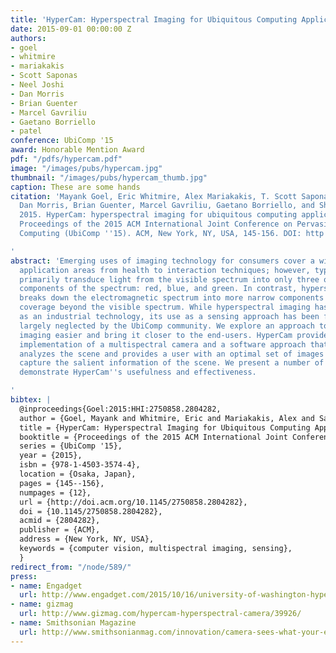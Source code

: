```yaml
---
title: 'HyperCam: Hyperspectral Imaging for Ubiquitous Computing Applications'
date: 2015-09-01 00:00:00 Z
authors:
- goel
- whitmire
- mariakakis
- Scott Saponas
- Neel Joshi
- Dan Morris
- Brian Guenter
- Marcel Gavriliu
- Gaetano Borriello
- patel
conference: UbiComp '15
award: Honorable Mention Award
pdf: "/pdfs/hypercam.pdf"
image: "/images/pubs/hypercam.jpg"
thumbnail: "/images/pubs/hypercam_thumb.jpg"
caption: These are some hands
citation: 'Mayank Goel, Eric Whitmire, Alex Mariakakis, T. Scott Saponas, Neel Joshi,
  Dan Morris, Brian Guenter, Marcel Gavriliu, Gaetano Borriello, and Shwetak N. Patel.
  2015. HyperCam: hyperspectral imaging for ubiquitous computing applications. In
  Proceedings of the 2015 ACM International Joint Conference on Pervasive and Ubiquitous
  Computing (UbiComp ''15). ACM, New York, NY, USA, 145-156. DOI: http://dx.doi.org/10.1145/2750858.2804282

'
abstract: 'Emerging uses of imaging technology for consumers cover a wide range of
  application areas from health to interaction techniques; however, typical cameras
  primarily transduce light from the visible spectrum into only three overlapping
  components of the spectrum: red, blue, and green. In contrast, hyperspectral imaging
  breaks down the electromagnetic spectrum into more narrow components and expands
  coverage beyond the visible spectrum. While hyperspectral imaging has proven useful
  as an industrial technology, its use as a sensing approach has been fragmented and
  largely neglected by the UbiComp community. We explore an approach to make hyperspectral
  imaging easier and bring it closer to the end-users. HyperCam provides a low-cost
  implementation of a multispectral camera and a software approach that automatically
  analyzes the scene and provides a user with an optimal set of images that try to
  capture the salient information of the scene. We present a number of use-cases that
  demonstrate HyperCam''s usefulness and effectiveness.

'
bibtex: |
  @inproceedings{Goel:2015:HHI:2750858.2804282,
  author = {Goel, Mayank and Whitmire, Eric and Mariakakis, Alex and Saponas, T. Scott and Joshi, Neel and Morris, Dan and Guenter, Brian and Gavriliu, Marcel and Borriello, Gaetano and Patel, Shwetak N.},
  title = {HyperCam: Hyperspectral Imaging for Ubiquitous Computing Applications},
  booktitle = {Proceedings of the 2015 ACM International Joint Conference on Pervasive and Ubiquitous Computing},
  series = {UbiComp '15},
  year = {2015},
  isbn = {978-1-4503-3574-4},
  location = {Osaka, Japan},
  pages = {145--156},
  numpages = {12},
  url = {http://doi.acm.org/10.1145/2750858.2804282},
  doi = {10.1145/2750858.2804282},
  acmid = {2804282},
  publisher = {ACM},
  address = {New York, NY, USA},
  keywords = {computer vision, multispectral imaging, sensing},
  }
redirect_from: "/node/589/"
press:
- name: Engadget
  url: http://www.engadget.com/2015/10/16/university-of-washington-hyperspectral-imaging/
- name: gizmag
  url: http://www.gizmag.com/hypercam-hyperspectral-camera/39926/
- name: Smithsonian Magazine
  url: http://www.smithsonianmag.com/innovation/camera-sees-what-your-eyes-cant-180957036
---
```

